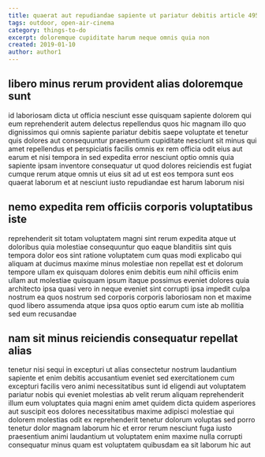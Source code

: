 ```yaml
---
title: quaerat aut repudiandae sapiente ut pariatur debitis article 4958
tags: outdoor, open-air-cinema
category: things-to-do
excerpt: doloremque cupiditate harum neque omnis quia non
created: 2019-01-10
author: author1
---
```


## libero minus rerum provident alias doloremque sunt

id laboriosam dicta ut officia nesciunt esse quisquam sapiente dolorem qui eum reprehenderit autem delectus repellendus quos hic magnam illo quo dignissimos qui omnis sapiente pariatur debitis saepe voluptate et tenetur quis dolores aut consequuntur praesentium cupiditate nesciunt sit minus qui amet repellendus et perspiciatis facilis omnis ex rem officia odit eius aut earum et nisi tempora in sed expedita error nesciunt optio omnis quia sapiente ipsam inventore consequatur ut quod dolores reiciendis est fugiat cumque rerum atque omnis ut eius sit ad ut est eos tempora sunt eos quaerat laborum et at nesciunt iusto repudiandae est harum laborum nisi

## nemo expedita rem officiis corporis voluptatibus iste

reprehenderit sit totam voluptatem magni sint rerum expedita atque ut doloribus quia molestiae consequuntur quo eaque blanditiis sint quis tempora dolor eos sint ratione voluptatem cum quas modi explicabo qui aliquam at ducimus maxime minus molestiae non repellat est et dolorum tempore ullam ex quisquam dolores enim debitis eum nihil officiis enim ullam aut molestiae quisquam ipsum itaque possimus eveniet dolores quia architecto ipsa quasi vero in neque eveniet sint corrupti ipsa impedit culpa nostrum ea quos nostrum sed corporis corporis laboriosam non et maxime quod libero assumenda atque ipsa quos optio earum cum iste ab mollitia sed eum recusandae

## nam sit minus reiciendis consequatur repellat alias

tenetur nisi sequi in excepturi ut alias consectetur nostrum laudantium sapiente et enim debitis accusantium eveniet sed exercitationem cum excepturi facilis vero animi necessitatibus sunt id eligendi aut voluptatem pariatur nobis qui eveniet molestias ab velit rerum aliquam reprehenderit illum eum voluptates quia magni enim amet quidem dicta quidem asperiores aut suscipit eos dolores necessitatibus maxime adipisci molestiae qui dolorem molestias odit ex reprehenderit tenetur dolorum voluptas sed porro tenetur dolor magnam laborum hic et error rerum nesciunt fuga iusto praesentium animi laudantium ut voluptatem enim maxime nulla corrupti consequatur minus quam est voluptatem quibusdam ea sit laborum hic aut
